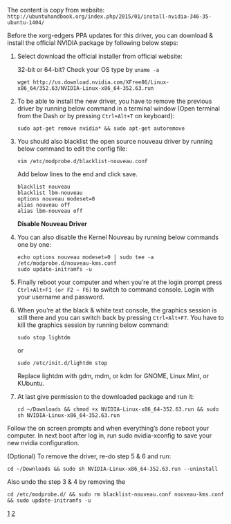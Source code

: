 The content is copy from website: 
`
http://ubuntuhandbook.org/index.php/2015/01/install-nvidia-346-35-ubuntu-1404/
`

Before the xorg-edgers PPA updates for this driver, you can download & install the official NVIDIA package by following below steps:

1. Select download the official installer from official website:

	32-bit or 64-bit? Check your OS type by `uname -a`
	```
	wget http://us.download.nvidia.com/XFree86/Linux-x86_64/352.63/NVIDIA-Linux-x86_64-352.63.run
	```

2. To be able to install the new driver, you have to remove the previous driver by running below command in a terminal window (Open terminal from the Dash or by pressing `Ctrl+Alt+T` on keyboard):
	```
	sudo apt-get remove nvidia* && sudo apt-get autoremove
	```

3. You should also blacklist the open source nouveau driver by running below command to edit the config file:
	```
	vim /etc/modprobe.d/blacklist-nouveau.conf
	```
	Add below lines to the end and click save.
	```
	blacklist nouveau
	blacklist lbm-nouveau
	options nouveau modeset=0
	alias nouveau off
	alias lbm-nouveau off
	```
	**Disable Nouveau Driver**

4. You can also disable the Kernel Nouveau by running below commands one by one:
	```
	echo options nouveau modeset=0 | sudo tee -a /etc/modprobe.d/nouveau-kms.conf
	sudo update-initramfs -u
	```

5. Finally reboot your computer and when you’re at the login prompt press `Ctrl+Alt+F1 (or F2 ~ F6)` to switch to command console. Login with your username and password.

6. When you’re at the black & white text console, the graphics session is still there and you can switch back by pressing `Ctrl+Alt+F7`. You have to kill the graphics session by running below command:
	```
	sudo stop lightdm
	```
	or 
	```
	sudo /etc/init.d/lightdm stop
	```
	Replace lightdm with gdm, mdm, or kdm for GNOME, Linux Mint, or KUbuntu.

7. At last give permission to the downloaded package and run it:
	```
	cd ~/Downloads && chmod +x NVIDIA-Linux-x86_64-352.63.run && sudo sh NVIDIA-Linux-x86_64-352.63.run
	```

Follow the on screen prompts and when everything’s done reboot your computer. In next boot after log in, run sudo nvidia-xconfig to save your new nvidia configuration.

(Optional) To remove the driver, re-do step 5 & 6 and run:
```
cd ~/Downloads && sudo sh NVIDIA-Linux-x86_64-352.63.run --uninstall
```
Also undo the step 3 & 4 by removing the
```
cd /etc/modprobe.d/ && sudo rm blacklist-nouveau.conf nouveau-kms.conf && sudo update-initramfs -u
```

[1](http://ubuntuhandbook.org/index.php/2015/01/install-nvidia-346-35-ubuntu-1404/)
[2](http://www.nvidia.com/download/driverResults.aspx/95159/en-us)
